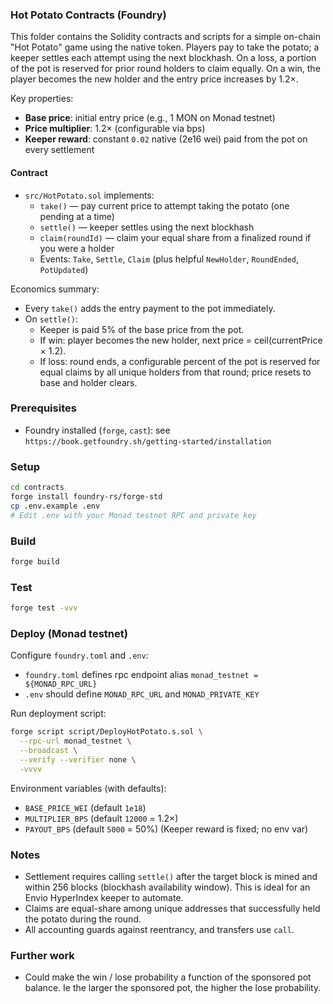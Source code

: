 ### Hot Potato Contracts (Foundry)

This folder contains the Solidity contracts and scripts for a simple on-chain "Hot Potato" game using the native token. Players pay to take the potato; a keeper settles each attempt using the next blockhash. On a loss, a portion of the pot is reserved for prior round holders to claim equally. On a win, the player becomes the new holder and the entry price increases by 1.2×.

Key properties:

- **Base price**: initial entry price (e.g., 1 MON on Monad testnet)
- **Price multiplier**: 1.2× (configurable via bps)
- **Keeper reward**: constant `0.02` native (2e16 wei) paid from the pot on every settlement

#### Contract

- `src/HotPotato.sol` implements:
  - `take()` — pay current price to attempt taking the potato (one pending at a time)
  - `settle()` — keeper settles using the next blockhash
  - `claim(roundId)` — claim your equal share from a finalized round if you were a holder
  - Events: `Take`, `Settle`, `Claim` (plus helpful `NewHolder`, `RoundEnded`, `PotUpdated`)

Economics summary:

- Every `take()` adds the entry payment to the pot immediately.
- On `settle()`:
  - Keeper is paid 5% of the base price from the pot.
  - If win: player becomes the new holder, next price = ceil(currentPrice × 1.2).
  - If loss: round ends, a configurable percent of the pot is reserved for equal claims by all unique holders from that round; price resets to base and holder clears.

### Prerequisites

- Foundry installed (`forge`, `cast`): see `https://book.getfoundry.sh/getting-started/installation`

### Setup

```bash
cd contracts
forge install foundry-rs/forge-std
cp .env.example .env
# Edit .env with your Monad testnet RPC and private key
```

### Build

```bash
forge build
```

### Test

```bash
forge test -vvv
```

### Deploy (Monad testnet)

Configure `foundry.toml` and `.env`:

- `foundry.toml` defines rpc endpoint alias `monad_testnet = ${MONAD_RPC_URL}`
- `.env` should define `MONAD_RPC_URL` and `MONAD_PRIVATE_KEY`

Run deployment script:

```bash
forge script script/DeployHotPotato.s.sol \
  --rpc-url monad_testnet \
  --broadcast \
  --verify --verifier none \
  -vvvv
```

Environment variables (with defaults):

- `BASE_PRICE_WEI` (default `1e18`)
- `MULTIPLIER_BPS` (default `12000` = 1.2×)
- `PAYOUT_BPS` (default `5000` = 50%)
  (Keeper reward is fixed; no env var)

### Notes

- Settlement requires calling `settle()` after the target block is mined and within 256 blocks (blockhash availability window). This is ideal for an Envio HyperIndex keeper to automate.
- Claims are equal-share among unique addresses that successfully held the potato during the round.
- All accounting guards against reentrancy, and transfers use `call`.

### Further work

- Could make the win / lose probability a function of the sponsored pot balance. Ie the larger the sponsored pot, the higher the lose probability.
